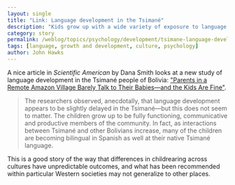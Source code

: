 ```yaml
---
layout: single
title: "Link: Language development in the Tsimané"
description: "Kids grow up with a wide variety of exposure to language in different cultures."
category: story
permalink: /weblog/topics/psychology/development/tsimane-language-development-2017.html
tags: [language, growth and development, culture, psychology]
author: John Hawks
---
```



A nice article in <em>Scientific American</em> by Dana Smith looks at a new study of language development in the Tsimané people of Bolivia: <a href="https://www.scientificamerican.com/article/parents-in-a-remote-amazon-village-barely-talk-to-their-babies-mdash-and-the-kids-are-fine/">"Parents in a Remote Amazon Village Barely Talk to Their Babies—and the Kids Are Fine"</a>.

<blockquote>The researchers observed, anecdotally, that language development appears to be slightly delayed in the Tsimané—but this does not seem to matter. The children grow up to be fully functioning, communicative and productive members of the community. In fact, as interactions between Tsimané and other Bolivians increase, many of the children are becoming bilingual in Spanish as well at their native Tsimané language.</blockquote>

This is a good story of the way that differences in childrearing across cultures have unpredictable outcomes, and what has been recommended within particular Western societies may not generalize to other places.

